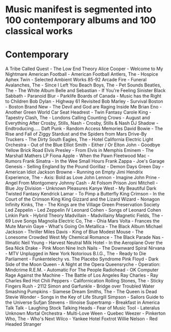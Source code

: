 # Music manifest is segmented into 100 contemporary albums and 100 classical works

# Contemporary 

A Tribe Called Quest - The Low End Theory
Alice Cooper - Welcome to My Nightmare
American Football - American Football
Antlers, The - Hospice
Aphex Twin - Selected Ambient Works 85-92
Arcade Fire - Funeral
Avalanches, The - Since I Left You
Beach Boys, The - Pet Sounds
Beatles, The - The White Album
Belle and Sebastian - If You're Feeling Sinister
Black Sabbath - Paranoid
Blur - Parklife
Boards of Canada - Music has the Right to Children
Bob Dylan - Highway 61 Revisited
Bob Marley - Survival
Boston - Boston
Brand New - The Devil and God are Raging Inside Me
Brian Eno - Another Green World
Car Seat Headrest - Twin Fantasy
Carole King - Tapestry
Clash, The - Londons Calling
Counting Crows - August and Everything After
Crosby, Stills, Nash - Crosby, Stills & Nash
DJ Shadow - Endtroducing.....
Daft Punk - Random Access Memories
David Bowie - The Rise and Fall of Ziggy Stardust and the Spiders from Mars
Drive-By Truckers - The Dirty South
Eagles, The - Hotel California
Electric Light Orchestra - Out of the Blue
Elliot Smith - Either / Or
Elton John - Goodbye Yellow Brick Road
Elvis Presley - From Elvis in Memphis
Eminem - The Marshall Mathers LP
Fiona Apple - When the Pawn
Fleetwood Mac - Rumors
Frank Sinatra - In the Wee Small Hours
Frank Zappa - Joe's Garage
Genesis - Selling England by the Pound
Gorillaz - Demon Days
Green Day - American Idiot
Jackson Browne - Running on Empty
Jimi Hendrix Experience, The - Axis: Bold as Love
John Lennon - Imagine
John Prine - Angel From Montgomery
Johnny Cash - At Folsom Prison
Joni Mitchell - Blue
Joy Division - Unknown Pleasures
Kanye West - My Beautiful Dark Twisted Fantasy
Kendrick Lamar - To Pimp a Butterfly
King Crimson - In the Court of the Crimson King
King Gizzard and the Lizard Wizard - Nonagon Infinity
Kinks, The - The Kings are the Village Green Preservation Society
Led Zeppelin - Led Zeppelin IV
Leonard Cohen - Songs of Leonard Cohen
Linkin Park - Hybrid Theory
Madvillain - Madvillainy
Magnetic Fields, The - 69 Love Songs
Magnolia Electric Co, The - Ohia
Mars Volta - Frances the Mute
Marvin Gaye - What's Going On
Metallica - The Black Album
Michael Jackson - Thriller
Miles Davis - King of Blue
Modest Mouse - The Lonesome Crowded West
My Chemical Romance - The Black Parade
Nas - Illmatic
Neil Young - Harvest
Neutral Milk Hotel - In the Aeroplane Over the Sea
Nick Drake - Pink Moon
Nine Inch Nails - The Downward Spiral
Nirvana - MTV Unplugged in New York
Notorious B.I.G., The - Ready to Die
Parliament - Funkentelechy vs. The Placebo Syndrome
Pink Floyd - Dark Side of the Moon
Queen - A Night at the Opera
Queensryche - Operation: Mindcrime
R.E.M. - Automatic For The People
Radiohead - OK Computer
Rage Against the Machine - The Battle of Los Angeles
Ray Charles - Ray Charles
Red Hot Chili Peppers - Californication
Rolling Stones, The - Sticky Fingers
Rush - 2112
Simon and Garfunkle - Bridge over Troubled Water
Smashing Pumpkins - Siamese Dream
Smiths, The - The Queen is Dead
Stevie Wonder - Songs in the Key of Life
Sturgill Simpson - Sailors Guide to the Universe
Sufjan Stevens - Illinoise
Supertramp - Breakfast in America
Talk Talk - Laughing Stock
Talking Heads - Fear of Music
Tool - Lateralus
Unknown Mortal Orchestra - Multi-Love
Ween - Quebec
Weezer - Pinkerton
Who, The - Who's Next
Wilco - Yankee Hotel Foxtrot
Willie Nelson - Red Headed Stranger